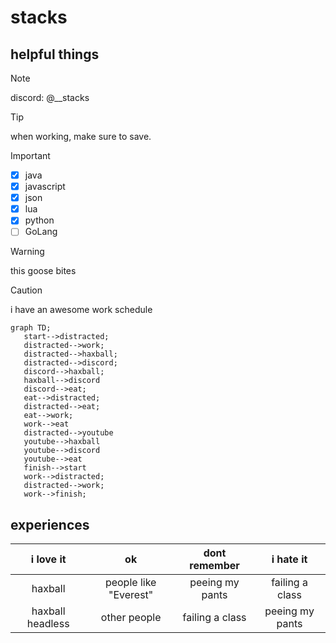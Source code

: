 # stacks

## helpful things
> [!NOTE]
> discord: @__stacks

> [!TIP]
> when working, make sure to save.

> [!IMPORTANT]
> - [x] java
> - [x] javascript
> - [x] json
> - [x] lua
> - [x] python
> - [ ] GoLang

> [!WARNING]
> this goose bites

> [!CAUTION]
> i have an awesome work schedule
> ```mermaid
> graph TD;
>    start-->distracted;
>    distracted-->work;
>    distracted-->haxball;
>    distracted-->discord;
>    discord-->haxball;
>    haxball-->discord
>    discord-->eat;
>    eat-->distracted;
>    distracted-->eat;
>    eat-->work;
>    work-->eat
>    distracted-->youtube
>    youtube-->haxball
>    youtube-->discord
>    youtube-->eat
>    finish-->start
>    work-->distracted;
>    distracted-->work;
>    work-->finish;
> ```

## experiences
| i love it | ok | dont remember | i hate it |
| :---:         |     :---:      |         :---: | :--: |
| haxball   | people like "Everest"     | peeing my pants    | failing a class     |
| haxball headless     | other people       | failing a class      | peeing my pants     |
